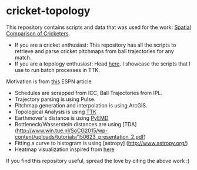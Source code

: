 # cricket-topology

This repository contains scripts and data that was used for the work:  [Spatial Comparison of Cricketers](https://hal.inria.fr/hal-01852138/document/).

- If you are a cricket enthusiast: This repository has all the scripts to retrieve and parse cricket pitchmaps from ball trajectories for any match. 
- If you are a topology enthusiast:  Head [here](https://github.com/kamakshidasan/irrelevant/tree/master/scripts). I showcase the scripts that I use to run batch processes in TTK.

Motivation is from [this](http://www.espncricinfo.com/story/_/id/18411329/why-cricket-proper-metrics-fielding) ESPN article

- Schedules are scrapped from ICC, Ball Trajectories from IPL.
- Trajectory parsing is using Pulse.
- Pitchmap generation and interpolation is using ArcGIS.
- Topological Analysis is using [TTK](https://topology-tool-kit.github.io/)
- Earthmover's distance is using [PyEMD](https://github.com/wmayner/pyemd)
- Bottleneck/Wasserstein distances are using [TDA] (http://www.win.tue.nl/SoCG2015/wp-content/uploads/tutorials/150623_presentation_2.pdf)
- Fitting a curve to histogram is using [astropy] (http://www.astropy.org/)
- Heatmap visualization inspired from [here](http://www.racketracer.com/2015/05/12/analytics-of-optimal-2-for-1-strategy-in-nba-basketball/)


If you find this repository useful, spread the love by citing the above work :)
